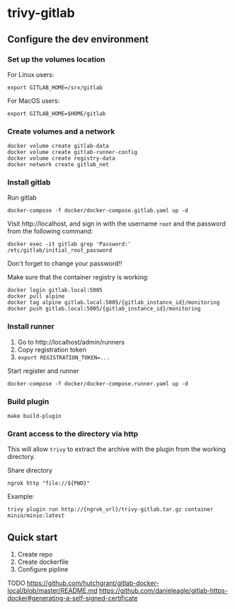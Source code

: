 # trivy-gitlab

## Configure the dev environment

### Set up the volumes location

For Linux users:
```shell
export GITLAB_HOME=/srv/gitlab
```

For MacOS users:
```shell
export GITLAB_HOME=$HOME/gitlab
```

### Create volumes and a network

```shell
docker volume create gitlab-data
docker volume create gitlab-runner-config
docker volume create registry-data
docker network create gitlab_net
```

### Install gitlab

Run gitlab
```shell
docker-compose -f docker/docker-compose.gitlab.yaml up -d
```

Visit http://localhost, and sign in with the username `root` and the password from the following command:

```shell
docker exec -it gitlab grep 'Password:' /etc/gitlab/initial_root_password
```


Don't forget to change your password!!

Make sure that the container registry is working:
```shell
docker login gitlab.local:5005
docker pull alpine
docker tag alpine gitlab.local:5005/{gitlab_instance_id}/monitoring
docker push gitlab.local:5005/{gitlab_instance_id}/monitoring
```

<!-- #### Allow insecure registry
Add follow to docker daemon config
```json
{
    "insecure-registries" : ["registry:5000", "gitlab.local:5005"]
}
```
- for macos ~/.docker/daemon.json
- for linux etc/dcoker/daemon.json

Restart docker service -->


### Install runner

1. Go to http://localhost/admin/runners
2. Copy registration token
3. `export REGISTRATION_TOKEN=...`

Start register and runner
```shell
docker-compose -f docker/docker-compose.runner.yaml up -d
```
<!-- 
Connect to runner and add `network_mode = "gitlab_net"` to etc/gitlab-runner/config.toml in `[runners.docker]` section:
```yaml
concurrent = 1
check_interval = 0
shutdown_timeout = 0

[session_server]
  session_timeout = 1800

[[runners]]
  name = "616201193c6d"
  url = "http://gitlab"
  id = 1
  token = "kL5Em9Kjxtswu3x9MTBM"
  token_obtained_at = 2023-04-07T07:03:19Z
  token_expires_at = 0001-01-01T00:00:00Z
  executor = "docker"
  [runners.cache]
    MaxUploadedArchiveSize = 0
  [runners.docker]
    tls_verify = false
    image = "docker:23.0.1"
    privileged = true
    disable_entrypoint_overwrite = false
    oom_kill_disable = false
    disable_cache = false
    volumes = ["/cache"]
  + network_mode = "gitlab_net"
    shm_size = 0
``` -->

### Build plugin

```shell
make build-plugin
```

### Grant access to the directory via http

This will allow `trivy` to extract the archive with the plugin from the working directory.

Share directory
```shell
ngrok http "file://${PWD}"
```

Example:
```shell
trivy plugin run http://{ngrok_url}/trivy-gitlab.tar.gz container minio/minio:latest
```

## Quick start

<!-- During local testing, to resolve an unsafe register (because http), you need to add the following lines to all pipelines:
```yaml
variables:
  DOCKER_TLS_CERTDIR: ""

services:
  - name: docker:dind
    command: [ "--insecure-registry=gitlab.local:5005" ]
``` -->

1. Create repo
2. Create dockerfile
3. Configure pipline


TODO
https://github.com/hutchgrant/gitlab-docker-local/blob/master/README.md
https://github.com/danieleagle/gitlab-https-docker#generating-a-self-signed-certificate